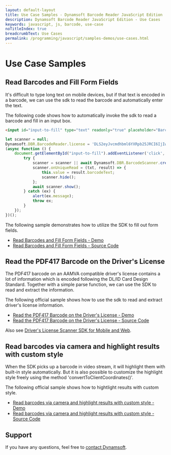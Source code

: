 ```yaml
---
layout: default-layout
title: Use Case Samples - Dynamsoft Barcode Reader JavaScript Edition
description: Dynamsoft Barcode Reader JavaScript Edition - Use Cases
keywords: javascript, js, barcode, use-case
noTitleIndex: true
breadcrumbText: Use Cases
permalink: /programming/javascript/samples-demos/use-cases.html
---
```


# Use Case Samples

## Read Barcodes and Fill Form Fields

It's difficult to type long text on mobile devices, but if that text is encoded in a barcode, we can use the sdk to read the barcode and automatically enter the text.

The following code shows how to automatically invoke the sdk to read a barcode and fill in an input box.

```html
<input id="input-to-fill" type="text" readonly="true" placeholder="Barcode Result">
```

```javascript
let scanner = null;
Dynamsoft.DBR.BarcodeReader.license = 'DLS2eyJvcmdhbml6YXRpb25JRCI6IjIwMDAwMSJ9';
(async function () {
    document.getElementById("input-to-fill").addEventListener('click', async function () {
        try {
            scanner = scanner || await Dynamsoft.DBR.BarcodeScanner.createInstance();
            scanner.onUniqueRead = (txt, result) => {
                this.value = result.barcodeText;
                scanner.hide();
            };
            await scanner.show();
        } catch (ex) {
            alert(ex.message);
            throw ex;
        }
    });
})();
```

The following sample demonstrates how to utilize the SDK to fill out form fields.

* <a target = "_blank" href="https://demo.dynamsoft.com/Samples/DBR/JS/4.use-case/1.fill-a-form-with-barcode-reading.html">Read Barcodes and Fill Form Fields - Demo</a>
* <a target = "_blank" href="https://github.com/Dynamsoft/barcode-reader-javascript-samples/blob/main/4.use-case/1.fill-a-form-with-barcode-reading.html">Read Barcodes and Fill Form Fields - Source Code</a>

## Read the PDF417 Barcode on the Driver's License

The PDF417 barcode on an AAMVA compatible driver's license contains a lot of information which is encoded following the DL/ID Card Design Standard. Together with a simple parse function, we can use the SDK to read and extract the information.

The following official sample shows how to use the sdk to read and extract driver's license information.

* <a target = "_blank" href="https://demo.dynamsoft.com/Samples/DBR/JS/4.use-case/2.read-a-drivers-license.html">Read the PDF417 Barcode on the Driver&apos;s License - Demo</a>
* <a target = "_blank" href="https://github.com/Dynamsoft/barcode-reader-javascript-samples/blob/main/4.use-case/2.read-a-drivers-license.html">Read the PDF417 Barcode on the Driver&apos;s License - Source Code</a>

Also see [Driver's License Scanner SDK for Mobile and Web](https://www.dynamsoft.com/use-cases/driver-license/).

## Read barcodes via camera and highlight results with custom style

When the SDK picks up a barcode in video stream, it will highlight them with built-in style automatically. But it is also possible to customize the highlight style freely using the method 'convertToClientCoordinates()'.

The following official sample shows how to hightlight results with custom style.

* <a target = "_blank" href="https://demo.dynamsoft.com/Samples/DBR/JS/4.use-case/3.show-result-texts-on-the-video.html">Read barcodes via camera and highlight results with custom style - Demo</a>
* <a target = "_blank" href="https://github.com/Dynamsoft/barcode-reader-javascript-samples/blob/main/4.use-case/3.show-result-texts-on-the-video.html">Read barcodes via camera and highlight results with custom style - Source Code</a>

## Support

If you have any questions, feel free to [contact Dynamsoft](https://www.dynamsoft.com/company/contact/).
